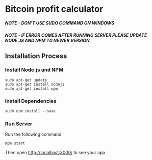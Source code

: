 # Bitcoin profit calculator
##### NOTE - DON'T USE  SUDO COMMAND ON WINDOWS
##### NOTE - IF ERROR COMES AFTER RUNNING SERVER PLEASE UPDATE NODE JS AND  NPM TO NEWER VERSION
## Installation Process

### Install Node.js and NPM
```
sudo apt-get update
sudo apt-get install nodejs
sudo apt-get install npm

```

### Install Dependencies

```
sudo npm install --save
```

##### 


### Run Server

Run the following command
```
npm start
```





Then open [http://localhost:3000/](http://localhost:3000/) to see your app
